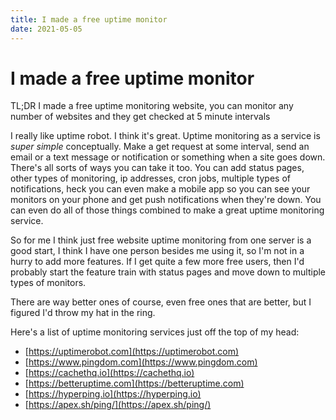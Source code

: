 ```yaml
---
title: I made a free uptime monitor
date: 2021-05-05
---
```


# I made a free uptime monitor

TL;DR I made a free uptime monitoring website, you can monitor any number of websites and they get checked at 5 minute intervals

I really like uptime robot. I think it's great. Uptime monitoring as a service is *super simple* conceptually. Make a get request at some interval, send an email or a text message or notification or something when a site goes down. There's all sorts of ways you can take it too. You can add status pages, other types of monitoring, ip addresses, cron jobs, multiple types of notifications, heck you can even make a mobile app so you can see your monitors on your phone and get push notifications when they're down. You can even do all of those things combined to make a great uptime monitoring service.

So for me I think just free website uptime monitoring from one server is a good start, I think I have one person besides me using it, so I'm not in a hurry to add more features. If I get quite a few more free users, then I'd probably start the feature train with status pages and move down to multiple types of monitors.

There are way better ones of course, even free ones that are better, but I figured I'd throw my hat in the ring.

Here's a list of uptime monitoring services just off the top of my head:

- [https://uptimerobot.com](https://uptimerobot.com)
- [https://www.pingdom.com](https://www.pingdom.com)
- [https://cachethq.io](https://cachethq.io)
- [https://betteruptime.com](https://betteruptime.com)
- [https://hyperping.io](https://hyperping.io)
- [https://apex.sh/ping/](https://apex.sh/ping/)
